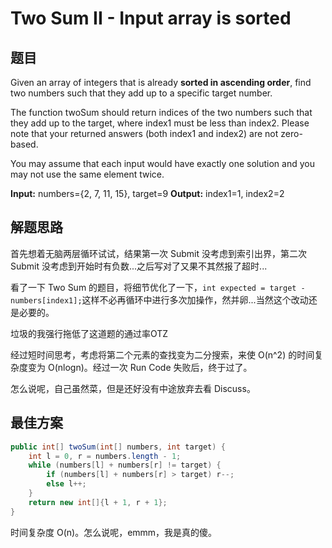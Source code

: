 # Two Sum II - Input array is sorted

## 题目

Given an array of integers that is already **sorted in ascending order**, find two numbers such that they add up to a specific target number.

The function twoSum should return indices of the two numbers such that they add up to the target, where index1 must be less than index2. Please note that your returned answers (both index1 and index2) are not zero-based.

You may assume that each input would have exactly one solution and you may not use the same element twice.

**Input:** numbers={2, 7, 11, 15}, target=9
**Output:** index1=1, index2=2 

## 解题思路

首先想着无脑两层循环试试，结果第一次 Submit 没考虑到索引出界，第二次 Submit 没考虑到开始时有负数...之后写对了又果不其然报了超时...

看了一下 Two Sum 的题目，将细节优化了一下，`int expected = target - numbers[index1];`这样不必再循环中进行多次加操作，然并卵...当然这个改动还是必要的。

垃圾的我强行拖低了这道题的通过率OTZ

经过短时间思考，考虑将第二个元素的查找变为二分搜索，来使 O(n^2) 的时间复杂度变为 O(nlogn)。经过一次 Run Code 失败后，终于过了。

怎么说呢，自己虽然菜，但是还好没有中途放弃去看 Discuss。

## 最佳方案

```java
public int[] twoSum(int[] numbers, int target) {
    int l = 0, r = numbers.length - 1;
    while (numbers[l] + numbers[r] != target) {
        if (numbers[l] + numbers[r] > target) r--;
        else l++;
    }
    return new int[]{l + 1, r + 1};
}
```

时间复杂度 O(n)。怎么说呢，emmm，我是真的傻。
